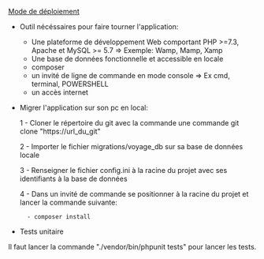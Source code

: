 <u>Mode de déploiement</u>

- Outil nécéssaires pour faire tourner l'application:

	- Une plateforme de développement Web comportant PHP >=7.3, Apache et MySQL >= 5.7
		=> Exemple: Wamp, Mamp, Xamp
	- Une base de données fonctionnelle et accessible en locale
	- composer
	- un invité de ligne de commande en mode console
		=> Ex cmd, terminal, POWERSHELL
	- un accès internet

- Migrer l'application sur son pc en local:

	1 - Cloner le répertoire du git avec la commande une commande git clone "https://url_du_git"
	
	2 - Importer le fichier migrations/voyage_db sur sa base de données locale
	
	3 - Renseigner le fichier config.ini à la racine du projet avec ses identifiants à la base de données
	
	4 - Dans un invité de commande se positionner à la racine du projet et lancer la commande suivante:
		
		- composer install

- Tests unitaire

Il faut lancer la commande "./vendor/bin/phpunit tests" pour lancer les tests.

